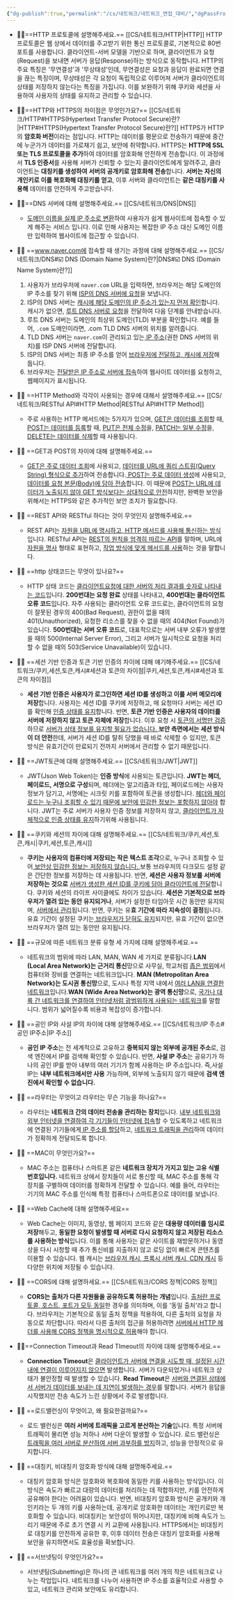 ```yaml
---
{"dg-publish":true,"permalink":"/cs/네트워크/네트워크_면접_대비/","dgPassFrontmatter":true,"noteIcon":""}
---
```



- 👩‍💻==HTTP 프로토콜에 설명해주세요.== [[CS/네트워크/HTTP\|HTTP]]
	HTTP 프로토콜은 웹 상에서 데이터를 주고받기 위한 통신 프로토콜로, 기본적으로 80번 포트를 사용합니다. 클라이언트-서버 모델을 기반으로 하며, 클라이언트가 요청(Request)을 보내면 서버가 응답(Response)하는 방식으로 동작합니다. HTTP의 주요 특징은 '무연결성'과 '무상태성'인데, 무연결성은 요청과 응답이 완료되면 연결을 끊는 특징이며, 무상태성은 각 요청이 독립적으로 이루어져 서버가 클라이언트의 상태를 저장하지 않는다는 특징을 가집니다. 이를 보완하기 위해 쿠키와 세션을 사용하여 사용자의 상태를 유지하고 관리할 수 있습니다.
	
-  👩‍💻==HTTP와 HTTPS의 차이점은 무엇인가요?== [[CS/네트워크/HTTP#HTTPS(Hypertext Transfer Protocol Secure)란?\|HTTP#HTTPS(Hypertext Transfer Protocol Secure)란?]]
	 HTTPS가 HTTP의 **암호화 버전**이라는 점입니다. HTTP는 데이터를 평문으로 전송하기 때문에 중간에 누군가가 데이터를 가로채기 쉽고, 보안에 취약합니다. HTTPS는 **HTTP에 SSL 또는 TLS 프로토콜을 추가**하여 데이터를 암호화해 안전하게 전송합니다. 이 과정에서 **TLS 인증서**를 사용해 서버가 신뢰할 수 있는지 클라이언트에게 알려주고, 클라이언트는 **대칭키를 생성하여 서버의 공개키로 암호화해 전송**합니다. **서버는 자신의 개인키로 이를 복호화해 대칭키를 얻고**, 이후 서버와 클라이언트는 **같은 대칭키를 사용해** 데이터를 안전하게 주고받습니다.
	 
 - 👩‍💻==DNS 서버에 대해 설명해주세요.== [[CS/네트워크/DNS\|DNS]]
	 - <u>도메인 이름을 실제 IP 주소로 변환</u>하여 사용자가 쉽게 웹사이트에 접속할 수 있게 해주는 서비스 입니다. 이로 인해 사용자는 복잡한 IP 주소 대신 도메인 이름만 입력하여 웹사이트에 접근할 수 있습니다.
	 
- 👩‍💻 ==www.naver.com에 접속할 때 생기는 과정에 대해 설명해주세요.== [[CS/네트워크/DNS#☑️ DNS (Domain Name System)란?\|DNS#☑️ DNS (Domain Name System)란?]]
	1. 사용자가 브라우저에 `naver.com`  URL을 입력하면, 브라우저는 해당 도메인의 IP 주소를 찾기 위해 <u>ISP의 DNS 서버에 요청</u>을 보냅니다.
	2. ISP의 DNS 서버는 <u>캐시에 해당 도메인의 IP 주소가 있는지 먼저 확인</u>합니다. 캐시가 없으면, <u>루트 DNS 서버로 요청</u>을 전달하여 다음 단계를 안내받습니다.
	3. 루트 DNS 서버는 도메인의 최상위 도메인(TLD) 부분을 확인합니다. 예를 들어, `.com` 도메인이라면, .com TLD DNS 서버의 위치를 알려줍니다.
	4. TLD DNS 서버는 `naver.com`이 관리되고 있는<u> IP 주소</u>(권한 DNS 서버의 위치)를 ISP DNS 서버에 전달합니다.
	5. ISP의 DNS 서버는 최종 IP 주소를 얻어 <u>브라우저에 전달하고, 캐시에 저장</u>해 둡니다.
	6. 브라우저는 <u>전달받은 IP 주소로 서버에 접속</u>하여 웹사이트 데이터를 요청하고, 웹페이지가 표시됩니다.
	
- 👩‍💻 ==HTTP Method와 각각이 사용되는 경우에 대해서 설명해주세요.== [[CS/네트워크/RESTful API#HTTP Method\|RESTful API#HTTP Method]]
	- 주로 사용하는 HTTP 메서드에는 5가지가 있으며, <u>GET은 데이터를 조회</u>할 때,<u> POST는 데이터를 등록</u>할 때, <u>PUT은 전체 수정</u>을, <u>PATCH는 일부 수정</u>을, <u>DELETE는 데이터를 삭제</u>할 때 사용됩니다.
	
- 👩‍💻 ==GET과 POST의 차이에 대해 설명해주세요.== 
	- <u>GET은 주로 데이터 조회</u>에 사용되고, <u>데이터를 URL에 쿼리 스트링(Query String) 형식으로 추가</u>하여 전송합니다.<u> POST는 주로 데이터 생성</u>에 사용되고, <u>데이터를 요청 본문(Body)에 담아 전송</u>합니다. 이 때문에 <u>POST는 URL에 데이터가 노출되지 않아</u><u> GET 방식보다는 상대적으로 안전</u>하지만, 완벽한 보안을 위해서는 HTTPS와 같은 추가적인 보안 조치가 필요합니다.
	
- 👩‍💻 ==REST API와 RESTful 하다는 것이 무엇인지 설명해주세요.== 
	- REST API는 <u>자원을 URL에 명시하고, HTTP 메서드를 사용해 통신하는 방식</u>입니다. RESTful API는 <u>REST의 원칙을 엄격히 따르는 API</u>를 말하며, URL에<u> 자원을 명사</u> 형태로 표현하고, <u>작업 방식에 맞게 메서드를 사용</u>하는 것을 말합니다. 
	
- 👩‍💻 ==http 상태코드는 무엇이 있나요?==
	- HTTP 상태 코드는 <u>클라이언트요청에 대한 서버의 처리 결과를  숫자로 나타내는 코드</u>입니다. **200번대는 요청 완료** 상태를 나타내고, **400번대는 클라이언트 오류 코드**입니다. 자주 사용되는 클라이언트 오류 코드로는, 클라이언트의 요청이 잘못된 경우의 400(Bad Request), 권한이 없을 때의 401(Unauthorized), 요청한 리소스를 찾을 수 없을 때의 404(Not Found)가 있습니다. **500번대는 서버 오류 코드**로, 대표적으로는 서버 내부 오류가 발생했을 때의 500(Internal Server Error), 그리고 서버가 일시적으로 요청을 처리할 수 없을 때의 503(Service Unavailable)이 있습니다.
	
- 👩‍💻 ==세션 기반 인증과 토큰 기반 인증의 차이에 대해 얘기해주세요.== [[CS/네트워크/쿠키,세션,토큰,캐시#세션과 토큰의 차이점\|쿠키,세션,토큰,캐시#세션과 토큰의 차이점]]
	- **세션 기반 인증은 사용자가 로그인하면 세션 ID를 생성하고 이를 서버 메모리에 저장**합니다. 사용자는 세션 ID를 쿠키에 저장하고, 매 요청마다 서버는 세션 ID를 확인해 <u>인증 상태를 유지</u>합니다. 반면, **토큰 기반 인증은 사용자의 데이터를 서버에 저장하지 않고 토큰 자체에 저장**합니다. 이후 요청 시 <u>토큰의 서명만 검증</u>하므로 <u>서버가 상태 정보를 유지할 필요가 없습니다. </u>**보안 측면에서는 세션 방식이 더 안전**한데, 서버가 세션 ID를 탈취 당했을 때 바로 삭제할 수 있지만, 토큰 방식은 유효기간이 만료되기 전까지 서버에서 관리할 수 없기 때문입니다.
	
- 👩‍💻 ==JWT토큰에 대해 설명해주세요.== [[CS/네트워크/JWT\|JWT]]
	- JWT(Json Web Token)는 **인증 방식**에 사용되는 토큰입니다. **JWT는 헤더, 페이로드, 서명으로 구성**되며, 헤더에는 알고리즘과 타입, 페이로드에는 사용자 정보가 담기고, 서명에는 시크릿 키를 포함하여 토큰을 생성합니다. <u>헤더와 페이로드는 누구나 조회할 수 있기 때문에 보안에 민감한 정보는 포함하지 않아야</u> 합니다. JWT는 주로 서버가 사용자 인증 정보를 저장하지 않고, <u>클라이언트가 자체적으로 인증 상태를 유지</u>하기위해 사용됩니다. 
	
- 👩‍💻 ==쿠키와 세션의 차이에 대해 설명해주세요.== [[CS/네트워크/쿠키,세션,토큰,캐시\|쿠키,세션,토큰,캐시]]
	- **쿠키는 사용자의 컴퓨터에 저장되는 작은 텍스트 조각**으로, 누구나 조회할 수 있어<u> 보안상 민감한 정보는 저장하지 않습니다. </u>보통 브라우저의 다크모드 설정 같은 간단한 정보를 저장하는 데 사용됩니다. 반면, **세션은 사용자 정보를 서버에 저장하는 것으로** <u>서버가 생성한 세션 ID를 쿠키에 담아 클라이언트에 전달</u>합니다. 쿠키와 세션의 라이프 사이클에도 차이가 있습니다. **세션은 기본적으로 브라우저가 열려 있는 동안 유지되거나**, 서버가 설정한 타임아웃 시간 동안만 유지되며, <u>서버에서 관리</u>됩니다. 반면, 쿠키는 유**효 기간에 따라 지속성이 결정**됩니다. 유효 기간이 설정된 쿠키는<u> 브라우저가 닫혀도 유지</u>되지만, 유효 기간이 없으면 브라우저가 열려 있는 동안만 유지됩니다.
	
- 👩‍💻 ==규모에 따른 네트워크 분류 유형 세 가지에 대해 설명해주세요.==
	- 네트워크의 범위에 따라 LAN, MAN, WAN 세 가지로 분류됩니다.**LAN (Local Area Network)는 근거리 통신**망으로 사무실, 학교처럼 <u>좁은 범위</u>에서 컴퓨터와 장비를 연결하는 네트워크입니다. **MAN (Metropolitan Area Network)는 도시권 통신망**으로, 도시나 특정 지역 내에서 <u>여러 LAN을 연결한 네트워크</u>입니다.**WAN (Wide Area Network)는 광역 통신망**으로, <u>국가나 대륙 간 네트워크를 연결하여 인터넷처럼 광범위하게 사용되는 네트워크</u>를 말합니다. 범위가 넓어질수록 비용과 복잡성이 증가합니다.
	
- 👩‍💻 ==공인 IP와 사설 IP의 차이에 대해 설명해주세요.== [[CS/네트워크/IP 주소#공인 IP주소\|IP 주소]]
	- **공인 IP 주소**는 전 세계적으로 고유하고 **중복되지 않는 외부에 공개된 주소**로, 검색 엔진에서 IP를 검색해 확인할 수 있습니다. 반면, **사설 IP 주소**는 공유기가 하나의 공인 IP를 받아 내부의 여러 기기가 함께 사용하는 IP 주소입니다. 즉,사설 IP는 **내부 네트워크에서만 사용** 가능하며, 외부에 노출되지 않기 때문에 **검색 엔진에서 확인할 수 없습니다.**
	
- 👩‍💻 ==라우터는 무엇이고 라우터는 무슨 기능을 하나요?==
	- 라우터는 **네트워크 간의 데이터 전송을 관리하는 장치**입니다.  <u>내부 네트워크와 외부 인터넷을 연결하여 각 기기들이 인터넷에 접속</u>할 수 있도록하고 네트워크에 연결된 기기들에게<u> IP 주소를 할당</u>하고, <u>네트워크 트래픽을 관리</u>하여 데이터가 정확하게 전달되도록 합니다.
	
- 👩‍💻 ==MAC이 무엇인가요?==
	- MAC 주소는 컴퓨터나 스마트폰 같은 **네트워크 장치가 가지고 있는 고유 식별 번호입니다.** 네트워크 상에서 장치들이 서로 통신할 때, MAC 주소를 통해 각 장치를 구별하여 데이터를 정확하게 전달할 수 있습니다. 예를 들어, 라우터는 기기의 MAC 주소를 인식해 특정 컴퓨터나 스마트폰으로 데이터를 보냅니다.
	
- 👩‍💻 ==Web Cache에 대해 설명해주세요==
	- Web Cache는 이미지, 동영상, 웹 페이지 코드와 같은 **대용량 데이터를 임시로 저장**해두고, **동일한 요청이 발생할 때 서버로 다시 요청하지 않고 저장된 리소스를 사용하는 방식**입니다. 이를 통해 사용자는 같은 사이트를 재방문하거나 동영상을 다시 시청할 때 추가 통신비를 지출하지 않고 로딩 없이 빠르게 콘텐츠를 이용할 수 있습니다. 웹 캐시는 <u>브라우저 캐시, 프록시 서버 캐시, CDN 캐시</u> 등 다양한 위치에 저장될 수 있습니다.
	
- 👩‍💻 ==CORS에 대해 설명하세요.== [[CS/네트워크/CORS 정책\|CORS 정책]]
	- **CORS는 출처가 다른 자원들을 공유하도록 허용하는 개념**입니다. <u>출처란 프로토콜, 호스트, 포트가 모두 동일</u>한 경우를 의미하며, 이를 '동일 출처'라고 합니다. 브라우저는 기본적으로 동일 출처 정책을 적용하여, 다른 출처의 요청을 자동으로 차단합니다. 따라서 다른 출처의 접근을 허용하려면 <u>서버에서 HTTP 헤더를 사용해 CORS 정책을 명시적으로 허용</u>해야 합니다.
	
- 👩‍💻==Connection Timeout과 Read TImeout의 차이에 대해 설명해주세요.==
	- **Connection Timeout**은 <u>클라이언트가 서버에 연결을 시도할 때, 설정된 시간 내에 연결이 이루어지지 않으면</u> 발생합니다. 서버가 다운되었거나 네트워크 상태가 불안정할 때 발생할 수 있습니다. **Read Timeout**은 <u>서버와 연결된 상태에서 서버가 데이터를 보내는 데 지연이 발생하는 경우</u>를 말합니다. 서버가 응답을 시작했지만 전송 속도가 느린 상황에서 주로 발생합니다.
	
- 👩‍💻 ==로드밸런싱이 무엇이고, 왜 필요한걸까요?==
	- 로드 밸런싱은 **여러 서버에 트래픽을 고르게 분산하는 기술**입니다. 특정 서버에 트래픽이 몰리면 성능 저하나 서버 다운이 발생할 수 있습니다. 로드 밸런싱은 <u>트래픽을 여러 서버로 분산하여 서버 과부하를 방지</u>하고, 성능을 안정적으로 유지합니다.
	
- 👩‍💻 ==대칭키, 비대칭키 암호화 방식에 대해 설명해주세요.==
	- 대칭키 암호화 방식은 암호화와 복호화에 동일한 키를 사용하는 방식입니다. 이 방식은 속도가 빠르고 대량의 데이터를 처리하는 데 적합하지만, 키를 안전하게 공유해야 한다는 어려움이 있습니다. 반면, 비대칭키 암호화 방식은 공개키와 개인키라는 두 개의 키를 사용하는데, 공개키로 암호화한 데이터는 개인키로만 복호화할 수 있습니다. 비대칭키는 보안성이 뛰어나지만, 대칭키에 비해 속도가 느리기 때문에 주로 초기 연결 시 키 교환에 사용됩니다. HTTPS에서는 비대칭키로 대칭키를 안전하게 공유한 후, 이후 데이터 전송은 대칭키 암호화를 사용해 보안을 유지하면서도 효율성을 확보합니다.
	
- 👩‍💻 ==서브넷팅이 무엇인가요?==
	- 서브넷팅(Subnetting)은 하나의 큰 네트워크를 여러 개의 작은 네트워크로 나누는 작업입니다. 네트워크를 나누어 사용하면 IP 주소를 효율적으로 사용할 수 있고, 네트워크 관리와 보안에도 유리합니다.
